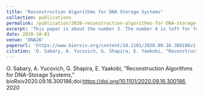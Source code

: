 ```yaml
---
title: "Reconstruction Algorithms for DNA Storage Systems"
collection: publications
permalink: /publication/2020-reconstruction-algorithms-for-DNA-storage-systems
excerpt: 'This paper is about the number 3. The number 4 is left for future work.'
date: 2020-10-01
venue: 'DNA26'
paperurl: 'https://www.biorxiv.org/content/10.1101/2020.09.16.300186v1.full'
citation: 'O. Sabary, A. Yucovich, G. Shapira, E. Yaakobi, “Reconstruction Algorithms for DNA-Storage Systems,” bioRxiv2020.09.16.300186;doi:https://doi.org/10.1101/2020.09.16.300186, 2020'
---
```



O. Sabary, A. Yucovich, G. Shapira, E. Yaakobi, “Reconstruction Algorithms for DNA-Storage Systems,” bioRxiv2020.09.16.300186;doi:https://doi.org/10.1101/2020.09.16.300186, 2020